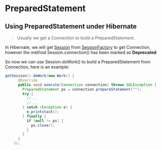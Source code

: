 PreparedStatement
====


## Using PreparedStatement under Hibernate

> Usually we get a Connection to build a PreparedStatement.

In Hibernate, we will get [Session](https://docs.jboss.org/hibernate/orm/3.5/api/org/hibernate/Session.html) from [SessionFactory](https://docs.jboss.org/hibernate/orm/3.5/api/org/hibernate/SessionFactory.html)
to get Connection, however the method Session.connection() has been marked as **Deprecated**

So now we can use Session.doWork() to build a PreparedStatement from Connection, here is an example:


```java
getSession().doWork(new Work() {
      @Override
      public void execute(Connection connection) throws SQLException {
        PreparedStatement ps = connection.prepareStatement("");
        try {
          //...
          //...
        } catch (Exception e) {
          e.printstack();
        } finally {
          if (null != ps) {
            ps.close();
          }
        }
      }
    });
```
